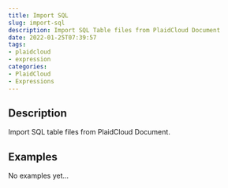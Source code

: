 ```yaml
---
title: Import SQL
slug: import-sql
description: Import SQL Table files from PlaidCloud Document
date: 2022-01-25T07:39:57
tags:
- plaidcloud
- expression
categories:
- PlaidCloud
- Expressions
---
```


## Description


Import SQL table files from PlaidCloud Document.







## Examples

No examples yet...
